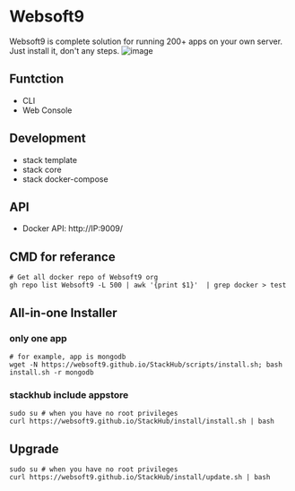 # Websoft9

Websoft9 is complete solution for running 200+ apps on your own server. Just install it, don't any steps.
![image](https://github.com/Websoft9/websoft9/assets/16741975/8321780c-4824-4e40-997d-676a31534063)


## Funtction

- CLI
- Web Console

## Development

- stack template
- stack core
- stack docker-compose

## API

- Docker API: http://IP:9009/

## CMD for referance

```
# Get all docker repo of Websoft9 org
gh repo list Websoft9 -L 500 | awk '{print $1}'  | grep docker > test
```

## All-in-one Installer

### only one app

```
# for example, app is mongodb
wget -N https://websoft9.github.io/StackHub/scripts/install.sh; bash install.sh -r mongodb
```

### stackhub include appstore

```
sudo su # when you have no root privileges
curl https://websoft9.github.io/StackHub/install/install.sh | bash
```

## Upgrade

```
sudo su # when you have no root privileges
curl https://websoft9.github.io/StackHub/install/update.sh | bash
```

